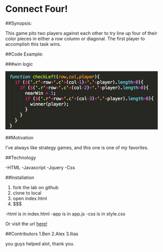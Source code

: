 # Connect Four!

##Synopsis:

 This game pits two players against each other to try line up four of their color pieces in either a row column or diagonal. The first player to accomplish this task wins.

##Code Example:

###win logic

![picture alt](Snippet.png)

##Motivation

 I've always like strategy games, and this one is one of my favorites.


##Technology

 -HTML
 -Javascript
 -Jquery
 -Css

##Installation

1. fork the lab on github
2. clone to local
3. open index.html
4. $$$

 -html is in index.html
 -app is in app.js
 -css is in style.css

Or visit the url [here!](http://exporter-tiger-32220.bitballoon.com/)

##Contributors
 1.Ben
 2.Alex
 3.Ilias

 you guys helped alot, thank you.

